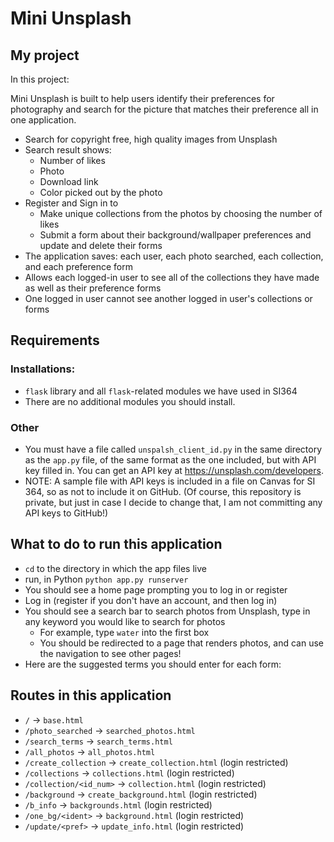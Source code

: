 # Mini Unsplash

## My project


In this project:

   Mini Unsplash is built to help users identify their preferences for photography and search for the picture that matches their preference all in one application.

  * Search for copyright free, high quality images from Unsplash
  * Search result shows:
      * Number of likes
      * Photo
      * Download link
      * Color picked out by the photo
  * Register and Sign in to
      * Make unique collections from the photos by choosing the number of likes
      * Submit a form about their background/wallpaper preferences and update and delete their forms
  * The application saves: each user, each photo searched, each collection, and each preference form
  * Allows each logged-in user to see all of the collections they have made as well as their preference forms
  * One logged in user cannot see another logged in user's collections or forms

## Requirements
### Installations:

  * `flask` library and all `flask`-related modules we have used in SI364
  * There are no additional modules you should install.

### Other

  * You must have a file called `unspalsh_client_id.py` in the same directory as the `app.py` file, of the same format as the one included, but with API key filled in. You can get an API key at https://unsplash.com/developers.
  * NOTE: A sample file with API keys is included in a file on Canvas for SI 364, so as not to include it on GitHub. (Of course, this repository is private, but just in case I decide to change that, I am not committing any API keys to GitHub!)


## What to do to run this application

  * `cd` to the directory in which the app files live
  * run, in Python `python app.py runserver`
  * You should see a home page prompting you to log in or register
  * Log in (register if you don't have an account, and then log in)
  * You should see a search bar to search photos from Unsplash, type in any keyword you would like to search for photos
      * For example, type `water` into the first box
      * You should be redirected to a page that renders photos, and can use the navigation to see other pages!
  * Here are the suggested terms you should enter for each form:


## Routes in this application

  * `/` -> `base.html`
  * `/photo_searched` -> `searched_photos.html`
  * `/search_terms` -> `search_terms.html`
  * `/all_photos` -> `all_photos.html`
  * `/create_collection` -> `create_collection.html` (login restricted)
  * `/collections` -> `collections.html` (login restricted)
  * `/collection/<id_num>` -> `collection.html` (login restricted)
  * `/background` -> `create_background.html` (login restricted)
  * `/b_info` -> `backgrounds.html` (login restricted)
  * `/one_bg/<ident>` -> `background.html` (login restricted)
  * `/update/<pref>` -> `update_info.html` (login restricted)




 

